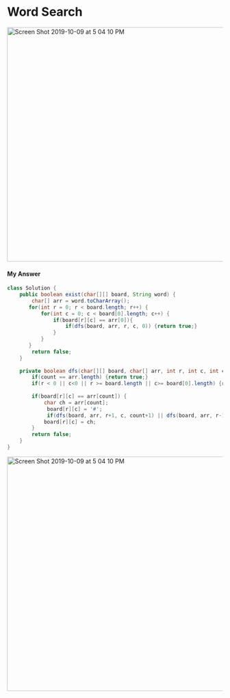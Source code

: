 # Word Search

<img width="548" alt="Screen Shot 2019-10-09 at 5 04 10 PM" src="https://user-images.githubusercontent.com/46575719/66520289-e0531700-eab6-11e9-9995-5eb062454b49.png">

#### My Answer

```java
class Solution {
    public boolean exist(char[][] board, String word) {
        char[] arr = word.toCharArray();
       for(int r = 0; r < board.length; r++) {
           for(int c = 0; c < board[0].length; c++) {
               if(board[r][c] == arr[0]){
                   if(dfs(board, arr, r, c, 0)) {return true;}
               }
           }
       }
        return false;
    }
    
    private boolean dfs(char[][] board, char[] arr, int r, int c, int count) {
        if(count == arr.length) {return true;}
        if(r < 0 || c<0 || r >= board.length || c>= board[0].length) {return false;}
        
        if(board[r][c] == arr[count]) {
            char ch = arr[count];
             board[r][c] = '#';
             if(dfs(board, arr, r+1, c, count+1) || dfs(board, arr, r-1, c, count+1) || dfs(board, arr, r, c+1, count+1) || dfs(board, arr, r, c-1, count+1)) {return true;}
            board[r][c] = ch;
        }
        return false;
    }
}

```


<img width="548" alt="Screen Shot 2019-10-09 at 5 04 10 PM" src="https://user-images.githubusercontent.com/46575719/66520378-0aa4d480-eab7-11e9-928e-f838d379de9a.png">
